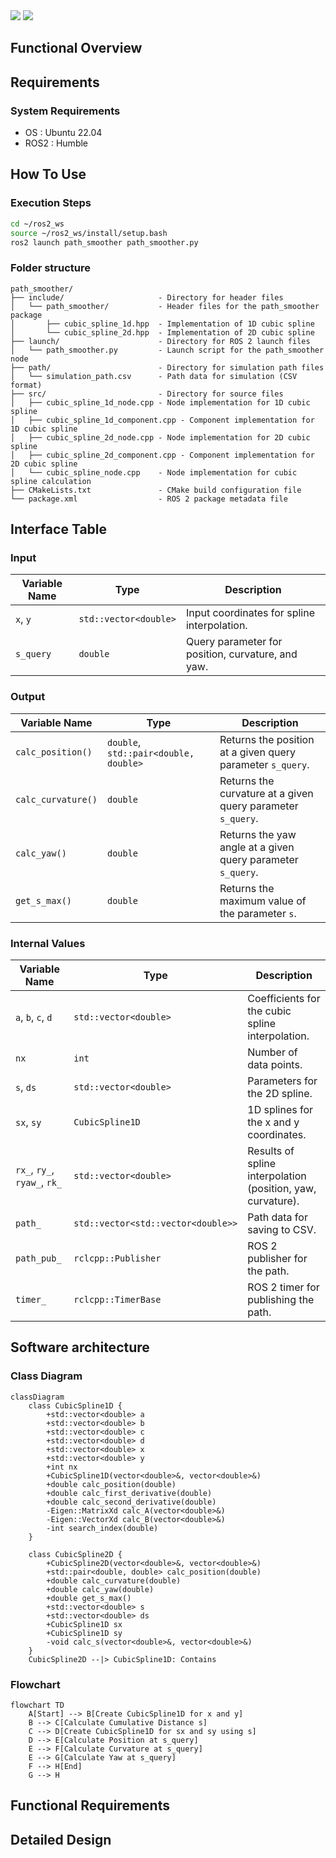 <p style="display: inline">
  <!-- Programming Language -->
  <img src="https://img.shields.io/badge/-C++-00599C.svg?logo=c%2B%2B&style=for-the-badge">
  <!-- ROS 2 -->
  <img src="https://img.shields.io/badge/-ROS%202-22314E.svg?logo=ros&style=for-the-badge&logoColor=white">
</p>

## Functional Overview

## Requirements
### System Requirements
- OS : Ubuntu 22.04  
- ROS2 : Humble

## How To Use
### Execution Steps
```bash
cd ~/ros2_ws
source ~/ros2_ws/install/setup.bash
ros2 launch path_smoother path_smoother.py
```

### Folder structure
```
path_smoother/
├── include/                     - Directory for header files
│   └── path_smoother/           - Header files for the path_smoother package
│       ├── cubic_spline_1d.hpp  - Implementation of 1D cubic spline
│       └── cubic_spline_2d.hpp  - Implementation of 2D cubic spline
├── launch/                      - Directory for ROS 2 launch files
│   └── path_smoother.py         - Launch script for the path_smoother node
├── path/                        - Directory for simulation path files
│   └── simulation_path.csv      - Path data for simulation (CSV format)
├── src/                         - Directory for source files
│   ├── cubic_spline_1d_node.cpp - Node implementation for 1D cubic spline
│   ├── cubic_spline_1d_component.cpp - Component implementation for 1D cubic spline
│   ├── cubic_spline_2d_node.cpp - Node implementation for 2D cubic spline
│   ├── cubic_spline_2d_component.cpp - Component implementation for 2D cubic spline
│   └── cubic_spline_node.cpp    - Node implementation for cubic spline calculation
├── CMakeLists.txt               - CMake build configuration file
└── package.xml                  - ROS 2 package metadata file
```

## Interface Table

### Input

| Variable Name      | Type            | Description                         |
|-------------------------|-------------------|---------------------------------------|
| `x`, `y`                     | `std::vector<double>`       | Input coordinates for spline interpolation.                |
| `s_query`                    | `double`                    | Query parameter for position, curvature, and yaw.          |

### Output

| Variable Name      | Type            | Description                         |
|-------------------------|-------------------|---------------------------------------|
| `calc_position()`            | `double`, `std::pair<double, double>` | Returns the position at a given query parameter `s_query`. |
| `calc_curvature()`           | `double`                    | Returns the curvature at a given query parameter `s_query`.|
| `calc_yaw()`                 | `double`                    | Returns the yaw angle at a given query parameter `s_query`.|
| `get_s_max()`                | `double`                    | Returns the maximum value of the parameter `s`.            |

### Internal Values

| Variable Name      | Type            | Description                         |
|-------------------------|-------------------|---------------------------------------|
| `a`, `b`, `c`, `d`           | `std::vector<double>`       | Coefficients for the cubic spline interpolation.           |
| `nx`                         | `int`                       | Number of data points.                                     |
| `s`, `ds`                    | `std::vector<double>`       | Parameters for the 2D spline.                              |
| `sx`, `sy`                   | `CubicSpline1D`             | 1D splines for the x and y coordinates.                    |
| `rx_`, `ry_`, `ryaw_`, `rk_` | `std::vector<double>`       | Results of spline interpolation (position, yaw, curvature).|
| `path_`                      | `std::vector<std::vector<double>>` | Path data for saving to CSV.                              |
| `path_pub_`                  | `rclcpp::Publisher`         | ROS 2 publisher for the path.                              |
| `timer_`                     | `rclcpp::TimerBase`         | ROS 2 timer for publishing the path.                       |

## Software architecture

### Class Diagram

```mermaid
classDiagram
    class CubicSpline1D {
        +std::vector<double> a
        +std::vector<double> b
        +std::vector<double> c
        +std::vector<double> d
        +std::vector<double> x
        +std::vector<double> y
        +int nx
        +CubicSpline1D(vector<double>&, vector<double>&)
        +double calc_position(double)
        +double calc_first_derivative(double)
        +double calc_second_derivative(double)
        -Eigen::MatrixXd calc_A(vector<double>&)
        -Eigen::VectorXd calc_B(vector<double>&)
        -int search_index(double)
    }

    class CubicSpline2D {
        +CubicSpline2D(vector<double>&, vector<double>&)
        +std::pair<double, double> calc_position(double)
        +double calc_curvature(double)
        +double calc_yaw(double)
        +double get_s_max()
        +std::vector<double> s
        +std::vector<double> ds
        +CubicSpline1D sx
        +CubicSpline1D sy
        -void calc_s(vector<double>&, vector<double>&)
    }
    CubicSpline2D --|> CubicSpline1D: Contains
```

### Flowchart
```mermaid
flowchart TD
    A[Start] --> B[Create CubicSpline1D for x and y]
    B --> C[Calculate Cumulative Distance s]
    C --> D[Create CubicSpline1D for sx and sy using s]
    D --> E[Calculate Position at s_query]
    E --> F[Calculate Curvature at s_query]
    E --> G[Calculate Yaw at s_query]
    F --> H[End]
    G --> H
```

## Functional Requirements

## Detailed Design
